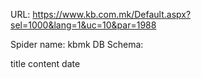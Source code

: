 URL: https://www.kb.com.mk/Default.aspx?sel=1000&lang=1&uc=10&par=1988

Spider name: kbmk
DB Schema:

title
content
date